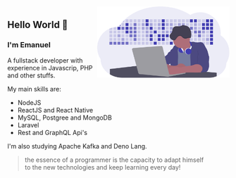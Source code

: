 <img src="https://github.com/Leao-E/Leao-E/blob/master/undraw_developer_activity_bv83.svg" width="300" align="right" />

## Hello World :space_invader:	

### I'm Emanuel

A fullstack developer with experience in Javascrip, PHP and other stuffs. 

My main skills are:
  * NodeJS
  * ReactJS and React Native
  * MySQL, Postgree and MongoDB
  * Laravel
  * Rest and GraphQL Api's  
  
I'm also studying Apache Kafka and Deno Lang. 

> the essence of a programmer is the capacity to adapt himself <br/>
> to the new technologies and keep learning every day!
<!--
**Leao-E/Leao-E** is a ✨ _special_ ✨ repository because its `README.md` (this file) appears on your GitHub profile.

Here are some ideas to get you started:

- 🔭 I’m currently working on ...
- 🌱 I’m currently learning ...
- 👯 I’m looking to collaborate on ...
- 🤔 I’m looking for help with ...
- 💬 Ask me about ...
- 📫 How to reach me: ...
- 😄 Pronouns: ...
- ⚡ Fun fact: ...
-->
#
